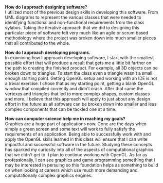 <b>How do I approach designing software?</b><br>
    I utilized most of the previous design skills in developing this software.  From UML diagrams to represent the various classes that were needed to identifying functional and non-functional requirements from the class sylabus.  Taking the iterative approach that we did to designing this particular piece of software felt very much like an agile or scrum based methodology where the project was broken down into much smaller pieces that all contributed to the whole.

<b>How do I approach developing programs.</b><br>
    In examining how I approach developing software, I start with the smallest possible effort that will produce a result that gets me a little bit farther on the path to creating the finished product.
    For example, all 3D objects can be broken down to triangles. To start the class even a triangle wasn't a small enough starting point.  Getting OpenGL setup and working with an IDE is not a trivial
    exercise. I chose that as my starting point, getting a blank OpenGL window that compiled correctly and didn't crash.  After that came the vertexes and triangles that led to more complex shapes,
    custom classes and more.  I believe that this approach will apply to just about any design effort in the future as all software can be broken down into smaller and less complex components that 
    can be tackled one at a time.

<b>How can computer science help me in reaching my goals?</b><br>
    Graphics are a huge part of applications now.  Gone are the days when simply a green screen and some text will work to fully satisfy the requirements of an application.  Being able to successfully work with and apply the OpenGL skills learned in this class will ensure that I can write impactful and successful software in the future. Studying these concepts has sparked my curiosity into all of the aspects of computational graphics that we didn't get to.  I plan to continue working with OpenGL.  As far as professionally, I can see graphics and game programming something that I may be interested in persuing so this foundation helps as something to build on when looking at careers which use much more demanding and computationally complex graphics engines.


